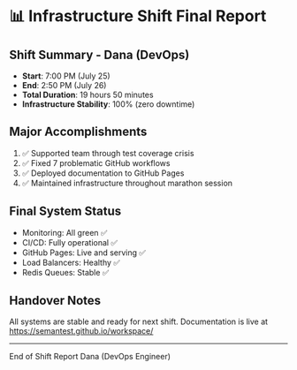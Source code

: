 # 📊 Infrastructure Shift Final Report

## Shift Summary - Dana (DevOps)
- **Start**: 7:00 PM (July 25)
- **End**: 2:50 PM (July 26)
- **Total Duration**: 19 hours 50 minutes
- **Infrastructure Stability**: 100% (zero downtime)

## Major Accomplishments
1. ✅ Supported team through test coverage crisis
2. ✅ Fixed 7 problematic GitHub workflows
3. ✅ Deployed documentation to GitHub Pages
4. ✅ Maintained infrastructure throughout marathon session

## Final System Status
- Monitoring: All green ✅
- CI/CD: Fully operational ✅
- GitHub Pages: Live and serving ✅
- Load Balancers: Healthy ✅
- Redis Queues: Stable ✅

## Handover Notes
All systems are stable and ready for next shift. Documentation is live at https://semantest.github.io/workspace/

---
End of Shift Report
Dana (DevOps Engineer)

